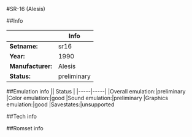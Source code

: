 #SR-16 (Alesis)

##Info

||Info|
|-----|-----|
|**Setname:**|sr16
|**Year:**|1990
|**Manufacturer:**|Alesis
|**Status:**|preliminary

##Emulation info
|| Status |
|-----|-----|
|Overall emulation:|preliminary
|Color emulation:|good
|Sound emulation:|preliminary
|Graphics emulation:|good
|Savestates:|unsupported

##Tech info

##Romset info

<!--- START OF EDITED COMMENT DO NOT TOUCH TEXT ABOVE-->
